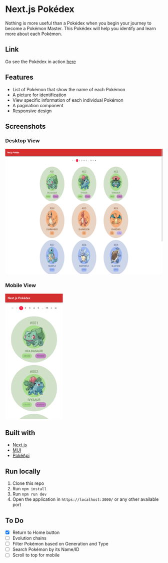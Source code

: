 # Next.js Pokédex

Nothing is more useful than a Pokédex when you begin your journey to become a Pokémon Master. This Pokédex will help you identify and learn more about each Pokémon.

## Link

Go see the Pokédex in action [here](https://my-nextjs-pokedex.vercel.app/)

## Features

- List of Pokémon that show the name of each Pokémon
- A picture for identification
- View specific information of each individual Pokémon
- A pagination component
- Responsive design

## Screenshots

### Desktop View

<img src="./public/screenshots/desktop-view.webp" height="400" />

### Mobile View

<img src="./public/screenshots/mobile-view.webp" height="400" />

## Built with

- [Next.js](https://nextjs.org/)
- [MUI](https://mui.com/)
- [PokéApi](https://pokeapi.co/)

## Run locally

1. Clone this repo
2. Run `npm install`
3. Run `npm run dev`
4. Open the application in `https://localhost:3000/` or any other available port

## To Do

- [x] Return to Home button
- [ ] Evolution chains
- [ ] Filter Pokémon based on Generation and Type
- [ ] Search Pokémon by its Name/ID
- [ ] Scroll to top for mobile
